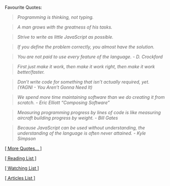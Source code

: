 Favourite Quotes:

> _Programming is thinking, not typing._

> _A man grows with the greatness of his tasks._

> _Strive to write as little JavaScript as possible._

> _If you define the problem correctly, you almost have the solution._

> _You are not paid to use every feature of the language. - D. Crockford_

> _First just make it work, then make it work right, then make it work better/faster._

> _Don’t write code for something that isn’t actually required, yet. (YAGNI - You Aren’t Gonna Need It)_

> _We spend more time maintaining software than we do creating it from scratch. - Eric Elliott “Composing Software”_

> _Measuring programming progress by lines of code is like measuring aircraft building progress by weight. - Bill Gates_

> _Because JavaScript can be used without understanding, the understanding of the language is often never attained. - Kyle Simpson_

[[ More Quotes... ]](https://github.com/stepanenko/stepanenko/blob/master/quotes.md)

[[ Reading List ]](https://github.com/stepanenko/stepanenko/blob/master/READING.md)

[[ Watching List ]](https://github.com/stepanenko/stepanenko/blob/master/WATCHING.md)

[[ Articles List ]](https://github.com/stepanenko/stepanenko/blob/master/ARTICLES.md)
